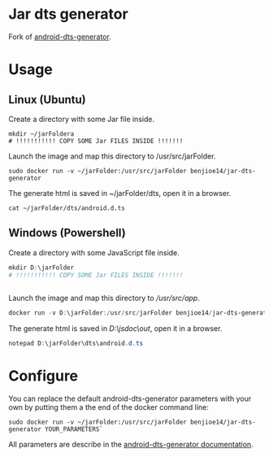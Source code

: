 # Jar dts generator
Fork of [android-dts-generator](https://github.com/NativeScript/android-dts-generator).

# Usage
## Linux (Ubuntu)
Create a directory with some Jar file inside. 
```Shell
mkdir ~/jarFoldera
# !!!!!!!!!!! COPY SOME Jar FILES INSIDE !!!!!!! 
```

Launch the image and map this directory to /usr/src/jarFolder. 
```Shell
sudo docker run -v ~/jarFolder:/usr/src/jarFolder benjioe14/jar-dts-generator
```

The generate html is saved in ~/jarFolder/dts, open it in a browser. 
```Shell
cat ~/jarFolder/dts/android.d.ts
```

## Windows (Powershell)
Create a directory with some JavaScript file inside.
```Powershell
mkdir D:\jarFolder
# !!!!!!!!!!! COPY SOME Jar FILES INSIDE !!!!!!! 
 
```

Launch the image and map this directory to */usr/src/app*.
```Powershell
docker run -v D:\jarFolder:/usr/src/jarFolder benjioe14/jar-dts-generator
```

The generate html is saved in *D:\jsdoc\out*, open it in a browser.
```Powershell
notepad D:\jarFolder\dts\android.d.ts
```
# Configure
You can replace the default android-dts-generator parameters with your own by putting them a the end of the docker command line: 
```Shell
sudo docker run -v ~/jarFolder:/usr/src/jarFolder benjioe14/jar-dts-generator YOUR_PARAMETERS`
```

All parameters are describe in the [android-dts-generator documentation](https://github.com/NativeScript/android-dts-generator).
